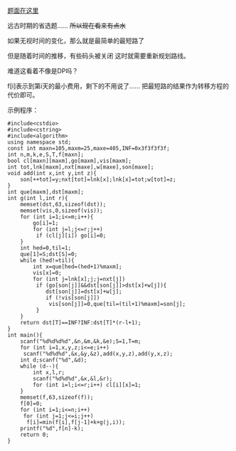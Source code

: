 [题面在这里](http://www.lydsy.com/JudgeOnline/problem.php?id=1003)

远古时期的省选题……
~~所以现在看来有点水~~

如果无视时间的变化，那么就是最简单的最短路了

但是随着时间的推移，有些码头被关闭
这时就需要重新规划路线。

难道这看着不像是DP吗？

f[i]表示到第i天的最小费用，剩下的不用说了……
把最短路的结果作为转移方程的代价即可。

示例程序：

```
#include<cstdio>
#include<cstring>
#include<algorithm>
using namespace std;
const int maxn=105,maxm=25,maxe=405,INF=0x3f3f3f3f;
int n,m,k,e,S,T,f[maxn];
bool cl[maxn][maxm],go[maxm],vis[maxm];
int tot,lnk[maxm],nxt[maxe],w[maxe],son[maxe];
void add(int x,int y,int z){
	son[++tot]=y;nxt[tot]=lnk[x];lnk[x]=tot;w[tot]=z;
}
int que[maxm],dst[maxm];
int g(int l,int r){
	memset(dst,63,sizeof(dst));
	memset(vis,0,sizeof(vis));
	for (int i=1;i<=m;i++){
		go[i]=1;
		for (int j=l;j<=r;j++)
		 if (cl[j][i]) go[i]=0;
	}
	int hed=0,til=1;
	que[1]=S;dst[S]=0;
	while (hed!=til){
		int x=que[hed=(hed+1)%maxm];
		vis[x]=0;
		for (int j=lnk[x];j;j=nxt[j])
		 if (go[son[j]]&&dst[son[j]]>dst[x]+w[j]){
		 	dst[son[j]]=dst[x]+w[j];
		 	if (!vis[son[j]])
		 	 vis[son[j]]=0,que[til=(til+1)%maxm]=son[j];
		 }
	}
	return dst[T]==INF?INF:dst[T]*(r-l+1);
}
int main(){
	scanf("%d%d%d%d",&n,&m,&k,&e);S=1,T=m;
	for (int i=1,x,y,z;i<=e;i++)
	 scanf("%d%d%d",&x,&y,&z),add(x,y,z),add(y,x,z);
	int d;scanf("%d",&d);
	while (d--){
		int x,l,r;
		scanf("%d%d%d",&x,&l,&r);
		for (int i=l;i<=r;i++) cl[i][x]=1;
	}
	memset(f,63,sizeof(f));
	f[0]=0;
	for (int i=1;i<=n;i++)
	 for (int j=1;j<=i;j++)
	  f[i]=min(f[i],f[j-1]+k+g(j,i));
	printf("%d",f[n]-k);
	return 0;
}
```